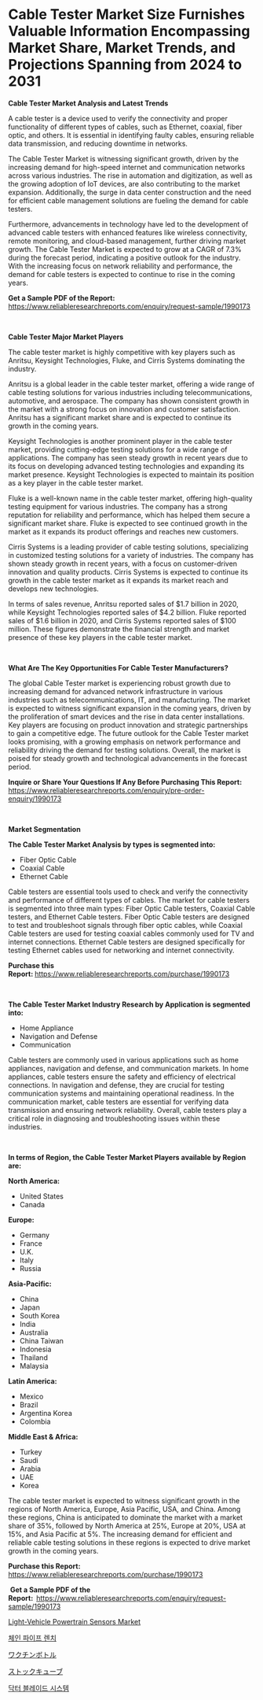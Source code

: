 <p><h1>Cable Tester Market Size Furnishes Valuable Information Encompassing Market Share, Market Trends, and Projections Spanning from 2024 to 2031</h1></p><p><strong>Cable Tester Market Analysis and Latest Trends</strong></p>
<p><p>A cable tester is a device used to verify the connectivity and proper functionality of different types of cables, such as Ethernet, coaxial, fiber optic, and others. It is essential in identifying faulty cables, ensuring reliable data transmission, and reducing downtime in networks.</p><p>The Cable Tester Market is witnessing significant growth, driven by the increasing demand for high-speed internet and communication networks across various industries. The rise in automation and digitization, as well as the growing adoption of IoT devices, are also contributing to the market expansion. Additionally, the surge in data center construction and the need for efficient cable management solutions are fueling the demand for cable testers.</p><p>Furthermore, advancements in technology have led to the development of advanced cable testers with enhanced features like wireless connectivity, remote monitoring, and cloud-based management, further driving market growth. The Cable Tester Market is expected to grow at a CAGR of 7.3% during the forecast period, indicating a positive outlook for the industry. With the increasing focus on network reliability and performance, the demand for cable testers is expected to continue to rise in the coming years.</p></p>
<p><strong>Get a Sample PDF of the Report:&nbsp;</strong> <a href="https://www.reliableresearchreports.com/enquiry/request-sample/1990173">https://www.reliableresearchreports.com/enquiry/request-sample/1990173</a></p>
<p>&nbsp;</p>
<p><strong>Cable Tester Major Market Players</strong></p>
<p><p>The cable tester market is highly competitive with key players such as Anritsu, Keysight Technologies, Fluke, and Cirris Systems dominating the industry. </p><p>Anritsu is a global leader in the cable tester market, offering a wide range of cable testing solutions for various industries including telecommunications, automotive, and aerospace. The company has shown consistent growth in the market with a strong focus on innovation and customer satisfaction. Anritsu has a significant market share and is expected to continue its growth in the coming years.</p><p>Keysight Technologies is another prominent player in the cable tester market, providing cutting-edge testing solutions for a wide range of applications. The company has seen steady growth in recent years due to its focus on developing advanced testing technologies and expanding its market presence. Keysight Technologies is expected to maintain its position as a key player in the cable tester market.</p><p>Fluke is a well-known name in the cable tester market, offering high-quality testing equipment for various industries. The company has a strong reputation for reliability and performance, which has helped them secure a significant market share. Fluke is expected to see continued growth in the market as it expands its product offerings and reaches new customers.</p><p>Cirris Systems is a leading provider of cable testing solutions, specializing in customized testing solutions for a variety of industries. The company has shown steady growth in recent years, with a focus on customer-driven innovation and quality products. Cirris Systems is expected to continue its growth in the cable tester market as it expands its market reach and develops new technologies.</p><p>In terms of sales revenue, Anritsu reported sales of $1.7 billion in 2020, while Keysight Technologies reported sales of $4.2 billion. Fluke reported sales of $1.6 billion in 2020, and Cirris Systems reported sales of $100 million. These figures demonstrate the financial strength and market presence of these key players in the cable tester market.</p></p>
<p>&nbsp;</p>
<p><strong>What Are The Key Opportunities For Cable Tester Manufacturers?</strong></p>
<p><p>The global Cable Tester market is experiencing robust growth due to increasing demand for advanced network infrastructure in various industries such as telecommunications, IT, and manufacturing. The market is expected to witness significant expansion in the coming years, driven by the proliferation of smart devices and the rise in data center installations. Key players are focusing on product innovation and strategic partnerships to gain a competitive edge. The future outlook for the Cable Tester market looks promising, with a growing emphasis on network performance and reliability driving the demand for testing solutions. Overall, the market is poised for steady growth and technological advancements in the forecast period.</p></p>
<p><strong>Inquire or Share Your Questions If Any Before Purchasing This Report:</strong> <a href="https://www.reliableresearchreports.com/enquiry/pre-order-enquiry/1990173">https://www.reliableresearchreports.com/enquiry/pre-order-enquiry/1990173</a></p>
<p>&nbsp;</p>
<p><strong>Market Segmentation</strong></p>
<p><strong>The Cable Tester Market Analysis by types is segmented into:</strong></p>
<p><ul><li>Fiber Optic Cable</li><li>Coaxial Cable</li><li>Ethernet Cable</li></ul></p>
<p><p>Cable testers are essential tools used to check and verify the connectivity and performance of different types of cables. The market for cable testers is segmented into three main types: Fiber Optic Cable testers, Coaxial Cable testers, and Ethernet Cable testers. Fiber Optic Cable testers are designed to test and troubleshoot signals through fiber optic cables, while Coaxial Cable testers are used for testing coaxial cables commonly used for TV and internet connections. Ethernet Cable testers are designed specifically for testing Ethernet cables used for networking and internet connectivity.</p></p>
<p><strong>Purchase this Report:&nbsp;</strong><a href="https://www.reliableresearchreports.com/purchase/1990173">https://www.reliableresearchreports.com/purchase/1990173</a></p>
<p>&nbsp;</p>
<p><strong>The Cable Tester Market Industry Research by Application is segmented into:</strong></p>
<p><ul><li>Home Appliance</li><li>Navigation and Defense</li><li>Communication</li></ul></p>
<p><p>Cable testers are commonly used in various applications such as home appliances, navigation and defense, and communication markets. In home appliances, cable testers ensure the safety and efficiency of electrical connections. In navigation and defense, they are crucial for testing communication systems and maintaining operational readiness. In the communication market, cable testers are essential for verifying data transmission and ensuring network reliability. Overall, cable testers play a critical role in diagnosing and troubleshooting issues within these industries.</p></p>
<p>&nbsp;</p>
<p><strong>In terms of Region, the Cable Tester Market Players available by Region are:</strong></p>
<p>
    <p> <strong> North America: </strong>
        <ul>
            <li>United States</li>
            <li>Canada</li>
        </ul>
        </p> 
    <p> <strong> Europe: </strong>
        <ul>
            <li>Germany</li>
            <li>France</li>
            <li>U.K.</li>
            <li>Italy</li>
            <li>Russia</li>
        </ul>
        </p> 
    <p> <strong> Asia-Pacific: </strong>
        <ul>
            <li>China</li>
            <li>Japan</li>
            <li>South Korea</li>
            <li>India</li>
            <li>Australia</li>
            <li>China Taiwan</li>
            <li>Indonesia</li>
            <li>Thailand</li>
            <li>Malaysia</li>
        </ul>
        </p> 
    <p> <strong> Latin America: </strong>
        <ul>
            <li>Mexico</li>
            <li>Brazil</li>
            <li>Argentina Korea</li>
            <li>Colombia</li>
        </ul>
        </p> 
    <p> <strong> Middle East & Africa: </strong>
        <ul>
            <li>Turkey</li>
            <li>Saudi</li>
            <li>Arabia</li>
            <li>UAE</li>
            <li>Korea</li>
        </ul>
    </p>
    </p>
<p><p>The cable tester market is expected to witness significant growth in the regions of North America, Europe, Asia Pacific, USA, and China. Among these regions, China is anticipated to dominate the market with a market share of 35%, followed by North America at 25%, Europe at 20%, USA at 15%, and Asia Pacific at 5%. The increasing demand for efficient and reliable cable testing solutions in these regions is expected to drive market growth in the coming years.</p></p>
<p><strong>Purchase this Report: </strong><a href="https://www.reliableresearchreports.com/purchase/1990173">https://www.reliableresearchreports.com/purchase/1990173</a></p>
<p>&nbsp;<strong>Get a Sample PDF of the Report:&nbsp;&nbsp;</strong><a href="https://www.reliableresearchreports.com/enquiry/request-sample/1990173">https://www.reliableresearchreports.com/enquiry/request-sample/1990173</a></p>
<p><strong></strong></p>
<p><p><a href="https://issuu.com/reportprime-2/docs/light-vehicle-powertrain-sensors-market-size-2030.">Light-Vehicle Powertrain Sensors Market</a></p><p><a href="https://medium.com/@kelsiorphy/%EC%B2%B4%EC%9D%B8-%ED%8C%8C%EC%9D%B4%ED%94%84-%EB%A0%8C%EC%B9%98-%EC%8B%9C%EC%9E%A5-%EA%B7%9C%EB%AA%A8-%EB%B0%8F-%EC%8B%9C%EC%9E%A5-%EB%8F%99%ED%96%A5-%EC%99%84%EC%A0%84%ED%95%9C-%EC%82%B0%EC%97%85-%EA%B0%9C%EC%9A%94-2024%EB%85%84%EB%B6%80%ED%84%B0-2031%EB%85%84%EA%B9%8C%EC%A7%80-d09acbb9a1e7">체인 파이프 렌치</a></p><p><a href="https://github.com/dzy793153605/Market-Research-Report-List-1/blob/main/321483916320.md">ワクチンボトル</a></p><p><a href="https://medium.com/@billyhopkins526/%E3%82%B9%E3%83%88%E3%83%83%E3%82%AF%E3%82%AD%E3%83%A5%E3%83%BC%E3%83%96%E5%B8%82%E5%A0%B4-%E5%B8%82%E5%A0%B4cagr-%E5%B8%82%E5%A0%B4%E5%8B%95%E5%90%91-%E6%88%90%E9%95%B7%E6%88%A6%E7%95%A5%E3%81%AB%E9%96%A2%E3%81%99%E3%82%8B%E6%B4%9E%E5%AF%9F-daae6d266b21">ストックキューブ</a></p><p><a href="https://github.com/WilburKihn5676/Market-Research-Report-List-1/blob/main/485807515199.md">닥터 블레이드 시스템</a></p></p>